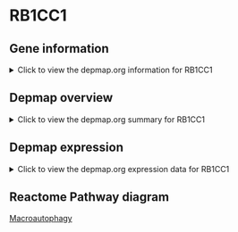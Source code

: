 <h1>RB1CC1</h1>

<h2>Gene information</h2>
<details>
  <summary>Click to view the depmap.org information for RB1CC1</summary>
  <iframe src="https://depmap.org/portal/gene/RB1CC1?tab=about" style="border:none;width:100%;height:800px"></iframe>
</details>

<h2>Depmap overview</h2>
<details>
  <summary>Click to view the depmap.org summary for RB1CC1</summary>
  <iframe src="https://depmap.org/portal/gene/RB1CC1?tab=overview" style="border:none;width:100%;height:800px"></iframe>
</details>

<h2>Depmap expression</h2>
<details>
  <summary>Click to view the depmap.org expression data for RB1CC1</summary>
  <iframe src="https://depmap.org/portal/gene/RB1CC1?tab=characterization" style="border:none;width:100%;height:800px"></iframe>
</details>



<h2>Reactome Pathway diagram</h2>
<a href="https://reactome.org/PathwayBrowser/#/R-HSA-1632852" target="_BLANK">Macroautophagy</a>



